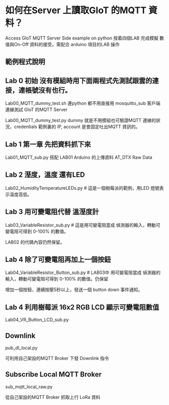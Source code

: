 # 如何在Server 上讀取GIoT 的MQTT 資料？
Access GIoT MQTT Server Side example on python
按着四個LAB 完成模擬 數值與On-Off 資料的接受。需配合 arduino 項目的LAB 操作
## 範例程式說明
## Lab 0 初始 沒有模組時用下面兩程式先測試跟雲的連接，連帳號沒有也行。
Lab00_MQTT_dummy_test.sh 連python 都不用直接用 mosquitto_sub 客戶端連線測試 GIoT 的MQTT Server

Lab00_MQTT_dummy_test.py dummy 就是不用模組也可驗證MQTT 連線的狀況，credentials 範例裏的 IP, account 是會固定吐出MQTT 資訊的。
## Lab 1 第一章 先把資料抓下來
Lab01_MQTT_sub.py 搭配 LAB01 Arduino 的上傳資料 AT_DTX Raw Data
## Lab 2 溼度，溫度 還有LED
Lab02_HumidityTemperatureLEDs.py # 這是一個樹莓派的範例，用LED 燈號表示溫度高低。
## Lab 3 用可變電阻代替 溫溼度計
Lab03_VariableResistor_sub.py # 這是用可變電阻當成 偵測器的輸入，轉動可變電阻可得到 0-100% 的數值。

LAB02 的代碼內容仍然保留。
## Lab 4 除了可變電阻再加上一個按鈕
Lab04_VariableResistor_Button_sub.py # LAB03中 用可變電阻當成 偵測器的輸入，轉動可變電阻可得到 0-100% 的數值。仍保留

增加一個按鈕，連續按壓5秒以上，發送一個 button down 事件通知。
## Lab 4 利用樹莓派 16x2 RGB LCD 顯示可變電阻數值
Lab04_VR_Button_LCD_sub.py 

## Downlink
pub_dl_local.py

可利用自己架設的MQTT Broker 下發 Downlink 指令
## Subscribe Local MQTT Broker 
sub_mqtt_local_raw.py

從自己架設的MQTT Broker 抓取上行 LoRa 資料
